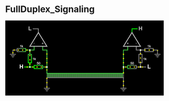 # FullDuplex_Signaling

![full duplex image](https://raw.githubusercontent.com/Xaetral/FullDuplex_Signaling/refs/heads/main/fullduplex.png "Full Duplex Communication")  
